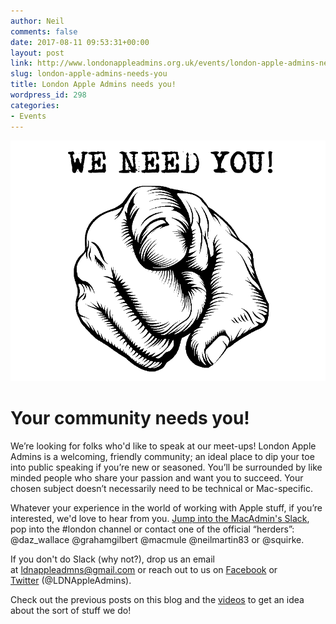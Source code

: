 ```yaml
---
author: Neil
comments: false
date: 2017-08-11 09:53:31+00:00
layout: post
link: http://www.londonappleadmins.org.uk/events/london-apple-admins-needs-you/
slug: london-apple-admins-needs-you
title: London Apple Admins needs you!
wordpress_id: 298
categories:
- Events
---
```


![image](/images/2017.08.11-we-need-you.png)


# Your community needs you!


We’re looking for folks who'd like to speak at our meet-ups! London Apple Admins is a welcoming, friendly community; an ideal place to dip your toe into public speaking if you’re new or seasoned. You’ll be surrounded by like minded people who share your passion and want you to succeed. Your chosen subject doesn’t necessarily need to be technical or Mac-specific.

Whatever your experience in the world of working with Apple stuff, if you’re interested, we'd love to hear from you. [Jump into the MacAdmin's Slack](https://macadmins.herokuapp.com/), pop into the #london channel or contact one of the official “herders”: @daz_wallace @grahamgilbert @macmule @neilmartin83 or @squirke.

If you don't do Slack (why not?), drop us an email at [ldnappleadmns@gmail.com](mailto:ldnappleadmns@gmail.com) or reach out to us on [Facebook](https://www.facebook.com/ldnappleadmins/) or [Twitter](https://twitter.com/LDNAppleAdmns) (@LDNAppleAdmins).

Check out the previous posts on this blog and the [videos](https://www.youtube.com/channel/UCtpR0PqxXTOykqYf7z-GWkg) to get an idea about the sort of stuff we do!
